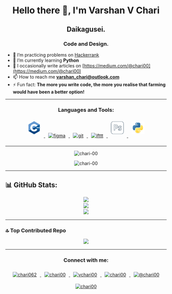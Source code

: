 <h1 align="center">Hello there 🎀, I'm Varshan V Chari</h1>
<h2 align="center">Daikagusei.</h2>
<h3 align="center">Code and Design.</h3>

- 🔭 I’m practicing problems on [Hackerrank](https://www.hackerrank.com/)
- 🌱 I’m currently learning **Python**
- 📝 I occasionally write articles on [https://medium.com/@chari00](https://medium.com/@chari00)
- 📫 How to reach me **varshan_chari@outlook.com**
- ⚡ Fun fact: **The more you write code, the more you realise that farming would have been a better option!**

---

<h3 align="center">Languages and Tools:</h3>
<p align="center">
  <a href="https://www.w3schools.com/cpp/" target="_blank" rel="noreferrer">
    <img src="https://raw.githubusercontent.com/devicons/devicon/master/icons/cplusplus/cplusplus-original.svg" alt="cplusplus" width="40" height="40" style="margin: 10px;"/>
  </a>
  <a href="https://www.figma.com/" target="_blank" rel="noreferrer">
    <img src="https://www.vectorlogo.zone/logos/figma/figma-icon.svg" alt="figma" width="40" height="40" style="margin: 10px;"/>
  </a>
  <a href="https://git-scm.com/" target="_blank" rel="noreferrer">
    <img src="https://www.vectorlogo.zone/logos/git-scm/git-scm-icon.svg" alt="git" width="40" height="40" style="margin: 10px;"/>
  </a>
  <a href="https://ifttt.com/" target="_blank" rel="noreferrer">
    <img src="https://www.vectorlogo.zone/logos/ifttt/ifttt-ar21.svg" alt="ifttt" width="40" height="40" style="margin: 10px;"/>
  </a>
  <a href="https://www.photoshop.com/en" target="_blank" rel="noreferrer">
    <img src="https://raw.githubusercontent.com/devicons/devicon/master/icons/photoshop/photoshop-line.svg" alt="photoshop" width="40" height="40" style="margin: 10px;"/>
  </a>
  <a href="https://www.python.org" target="_blank" rel="noreferrer">
    <img src="https://raw.githubusercontent.com/devicons/devicon/master/icons/python/python-original.svg" alt="python" width="40" height="40" style="margin: 10px;"/>
  </a>
</p>

---

<p align="center">
  <img src="https://github-readme-stats.vercel.app/api/top-langs?username=chari-00&show_icons=true&theme=midnight-purple&locale=en&layout=compact" alt="chari-00" />
</p>

<p align="center">
  <img src="https://github-readme-streak-stats.herokuapp.com/?user=chari-00&theme=midnight-purple" alt="chari-00" />
</p>

---

## 📊 GitHub Stats:
<p align="center">
  <img src="https://github-readme-stats.vercel.app/api?username=chari-00&theme=midnight-purple&hide_border=false&include_all_commits=false&count_private=false" /><br/>
  <img src="https://nirzak-streak-stats.vercel.app/?user=chari-00&theme=midnight-purple&hide_border=false" /><br/>
  <img src="https://github-readme-stats.vercel.app/api/top-langs/?username=chari-00&theme=midnight-purple&hide_border=false&include_all_commits=false&count_private=false&layout=compact" />
</p>

---

### 🔝 Top Contributed Repo
<p align="center">
  <img src="https://github-contributor-stats.vercel.app/api?username=chari-00&limit=5&theme=midnight-purple&combine_all_yearly_contributions=true" />
</p>

---

<h3 align="center">Connect with me:</h3>
<p align="center">
  <a href="https://linkedin.com/in/chari062" target="blank">
    <img src="https://raw.githubusercontent.com/rahuldkjain/github-profile-readme-generator/master/src/images/icons/Social/linked-in-alt.svg" alt="chari062" height="30" width="40" style="margin: 10px;"/>
  </a>
  <a href="https://stackoverflow.com/users/chari00" target="blank">
    <img src="https://raw.githubusercontent.com/rahuldkjain/github-profile-readme-generator/master/src/images/icons/Social/stack-overflow.svg" alt="chari00" height="30" width="40" style="margin: 10px;"/>
  </a>
  <a href="https://instagram.com/vchari00" target="blank">
    <img src="https://raw.githubusercontent.com/rahuldkjain/github-profile-readme-generator/master/src/images/icons/Social/instagram.svg" alt="vchari00" height="30" width="40" style="margin: 10px;"/>
  </a>
  <a href="https://www.behance.net/chari00" target="blank">
    <img src="https://raw.githubusercontent.com/rahuldkjain/github-profile-readme-generator/master/src/images/icons/Social/behance.svg" alt="chari00" height="30" width="40" style="margin: 10px;"/>
  </a>
  <a href="https://medium.com/@chari00" target="blank">
    <img src="https://raw.githubusercontent.com/rahuldkjain/github-profile-readme-generator/master/src/images/icons/Social/medium.svg" alt="@chari00" height="30" width="40" style="margin: 10px;"/>
  </a>
  <a href="https://www.hackerrank.com/chari00" target="blank">
    <img src="https://raw.githubusercontent.com/rahuldkjain/github-profile-readme-generator/master/src/images/icons/Social/hackerrank.svg" alt="chari00" height="30" width="40" style="margin: 10px;"/>
  </a>
</p>

<!-- Proudly created with GPRM ( https://gprm.itsvg.in ) -->
